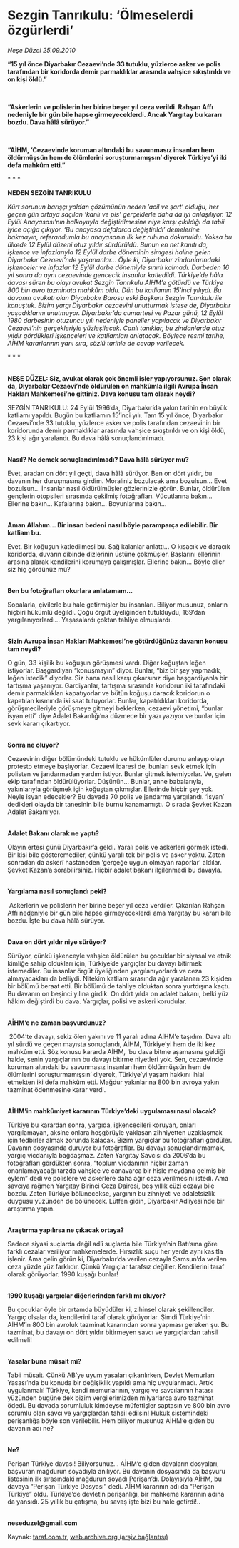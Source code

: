 # Sezgin Tanrıkulu: ‘Ölmeselerdi özgürlerdi’

*Neşe Düzel 25.09.2010*

<div class="yazi"><p><b>“15 yıl önce Diyarbakır Cezaevi’nde 33 tutuklu, yüzlerce asker ve polis tarafından bir koridorda demir parmaklıklar arasında vahşice sıkıştırıldı ve on kişi öldü.”</b></p>
<p><b> </b></p>
<p><b>“Askerlerin ve polislerin her birine beşer yıl ceza verildi. Rahşan Affı nedeniyle bir gün bile hapse girmeyeceklerdi. Ancak Yargıtay bu kararı bozdu. Dava hâlâ sürüyor.”</b></p>
<p><b> </b></p>
<p><b>“AİHM, ‘Cezaevinde koruman altındaki bu savunmasız insanları hem öldürmüşsün hem de ölümlerini soruşturmamışsın’ diyerek Türkiye’yi iki defa mahkûm etti.” </b></p>
<p>* * *</p>
<p><b>NEDEN SEZGİN TANRIKULU</b></p>
<p><i>Kürt sorunun barışçı yoldan çözümünün neden ‘acil ve şart’ olduğu, her geçen gün ortaya saçılan ‘kanlı ve pis’ gerçeklerle daha da iyi anlaşılıyor. 12 Eylül Anayasası’nın halkoyuyla değiştirilmesine niye karşı çıkıldığı da tabii iyice açığa çıkıyor. ‘Bu anayasa defalarca değiştirildi’ demelerine bakmayın, referandumla bu anayasanın ilk kez ruhuna dokunuldu. Yoksa bu ülkede 12 Eylül düzeni otuz yıldır sürdürüldü. Bunun en net kanıtı da, işkence ve infazlarıyla 12 Eylül darbe döneminin simgesi haline gelen Diyarbakır Cezaevi’nde yaşananlar… Öyle ki, Diyarbakır zindanlarındaki işkenceler ve infazlar 12 Eylül darbe dönemiyle sınırlı kalmadı. Darbeden 16 yıl sonra da aynı cezaevinde gencecik insanlar katledildi. Türkiye’de hâla davası süren bu olayı avukat Sezgin Tanrıkulu AİHM’e götürdü ve Türkiye 800 bin avro tazminata mahkûm oldu. Dün bu katliamın 15’inci yılıydı. Bu davanın avukatı olan Diyarbakır Barosu eski Başkanı Sezgin Tanrıkulu ile konuştuk. Bizim yargı Diyarbakır cezaevini unutturmak istese de, Diyarbakır yaşadıklarını unutmuyor. Diyarbakır’da cumartesi ve Pazar günü, 12 Eylül 1980 darbesinin otuzuncu yılı nedeniyle paneller yapılacak ve Diyarbakır Cezaevi’nin gerçekleriyle yüzleşilecek. Canlı tanıklar, bu zindanlarda otuz yıldır gördükleri işkenceleri ve katliamları anlatacak. Böylece resmi tarihe, AİHM kararlarının yanı sıra, sözlü tarihle de cevap verilecek.</i></p>
<p>* * * </p>
<p><b><br/>NEŞE DÜZEL: Siz, avukat olarak çok önemli işler yapıyorsunuz. Son olarak da, Diyarbakır Cezaevi’nde öldürülen on mahkûmla ilgili Avrupa İnsan Hakları Mahkemesi’ne gittiniz. Dava konusu tam olarak neydi? </b></p>
<p>SEZGİN TANRIKULU: 24 Eylül 1996’da, Diyarbakır’da yakın tarihin en büyük katliamı yapıldı. Bugün bu katliamın 15’inci yılı. Tam 15 yıl önce, Diyarbakır Cezaevi’nde 33 tutuklu, yüzlerce asker ve polis tarafından cezaevinin bir koridorunda demir parmaklıklar arasında vahşice sıkıştırıldı ve on kişi öldü, 23 kişi ağır yaralandı. Bu dava hâlâ sonuçlandırılmadı. </p>
<p><b><br/>Nasıl? Ne demek sonuçlandırılmadı? Dava hâlâ sürüyor mu?</b></p>
<p>Evet, aradan on dört yıl geçti, dava hâlâ sürüyor. Ben on dört yıldır, bu davanın her duruşmasına girdim. Moraliniz bozulacak ama bozulsun... Evet bozulsun... İnsanlar nasıl öldürülmüşler gözlerinizle görün. Bunlar, öldürülen gençlerin otopsileri sırasında çekilmiş fotoğrafları. Vücutlarına bakın... Ellerine bakın... Kafalarına bakın... Boyunlarına bakın... </p>
<p><b><br/>Aman Allahım... Bir insan bedeni nasıl böyle paramparça edilebilir. Bir katliam bu. </b></p>
<p>Evet. Bir koğuşun katledilmesi bu. Sağ kalanlar anlattı... O kısacık ve daracık koridorda, duvarın dibinde dizlerinin üstüne çökmüşler. Başlarını ellerinin arasına alarak kendilerini korumaya çalışmışlar. Ellerine bakın... Böyle eller siz hiç gördünüz mü? </p>
<p><b><br/>Ben bu fotoğrafları okurlara anlatamam...</b></p>
<p>Sopalarla, çivilerle bu hale getirmişler bu insanları. Biliyor musunuz, onların hiçbiri hükümlü değildi. Çoğu örgüt üyeliğinden tutukluydu, 169’dan yargılanıyorlardı... Yaşasalardı çoktan tahliye olmuşlardı. </p>
<p><b><br/>Sizin Avrupa İnsan Hakları Mahkemesi’ne götürdüğünüz davanın konusu tam neydi? </b></p>
<p>O gün, 33 kişilik bu koğuşun görüşmesi vardı. Diğer koğuştan leğen istiyorlar. Başgardiyan “konuşmayın” diyor. Bunlar, “biz bir şey yapmadık, leğen istedik” diyorlar. Siz bana nasıl karşı çıkarsınız diye başgardiyanla bir tartışma yaşanıyor. Gardiyanlar, tartışma sırasında koridorun iki tarafındaki demir parmaklıkları kapatıyorlar ve bütün koğuşu daracık koridorun o kapatılan kısmında iki saat tutuyorlar. Bunlar, kapatıldıkları koridorda, görüşmecileriyle görüşmeye gitmeyi beklerken, cezaevi yönetimi, “bunlar isyan etti” diye Adalet Bakanlığı’na düzmece bir yazı yazıyor ve bunlar için sevk kararı çıkartıyor. </p>
<p><b><br/>Sonra ne oluyor? </b></p>
<p>Cezaevinin diğer bölümündeki tutuklu ve hükümlüler durumu anlayıp olayı protesto etmeye başlıyorlar. Cezaevi idaresi de, bunları sevk etmek için polisten ve jandarmadan yardım istiyor. Bunlar gitmek istemiyorlar. Ve, gelen ekip tarafından öldürülüyorlar. Düşünün... Bunlar, anne babalarıyla, yakınlarıyla görüşmek için koğuştan çıkmışlar. Ellerinde hiçbir şey yok. Neyle isyan edecekler? Bu davada 70 polis ve jandarma yargılandı. ‘İsyan’ dedikleri olayda bir tanesinin bile burnu kanamamıştı. O sırada Şevket Kazan Adalet Bakanı’ydı. </p>
<p><b><br/>Adalet Bakanı olarak ne yaptı?</b></p>
<p>Olayın ertesi günü Diyarbakır’a geldi. Yaralı polis ve askerleri görmek istedi. Bir kişi bile gösteremediler, çünkü yaralı tek bir polis ve asker yoktu. Zaten sonradan da askerî hastaneden ‘gerçeğe uygun olmayan raporlar’ aldılar. Şevket Kazan’a sorabilirsiniz. Hiçbir adalet bakanı ilgilenmedi bu davayla. </p>
<p><b><br/>Yargılama nasıl sonuçlandı peki? </b></p>
<p> Askerlerin ve polislerin her birine beşer yıl ceza verdiler. Çıkarılan Rahşan Affı nedeniyle bir gün bile hapse girmeyeceklerdi ama Yargıtay bu kararı bile bozdu. İşte bu dava hâlâ sürüyor. </p>
<p><b><br/>Dava on dört yıldır niye sürüyor?</b></p>
<p>Sürüyor, çünkü işkenceyle vahşice öldürülen bu çocuklar bir siyasal ve etnik kimliğe sahip oldukları için, Türkiye’de yargıçlar bu davayı bitirmek istemediler. Bu insanlar örgüt üyeliğinden yargılanıyorlardı ve ceza almayacakları da belliydi. Nitekim katliam sırasında ağır yaralanan 23 kişiden bir bölümü beraat etti. Bir bölümü de tahliye olduktan sonra yurtdışına kaçtı. Bu davanın on beşinci yılına girdik. On dört yılda on adalet bakanı, belki yüz hâkim değiştirdi bu dava. Yargıçlar, polisi ve askeri korudular.</p>
<p><b><br/>AİHM’e ne zaman başvurdunuz? </b></p>
<p> 2004’te davayı, sekiz ölen yakını ve 11 yaralı adına AİHM’e taşıdım. Dava altı yıl sürdü ve geçen mayısta sonuçlandı, AİHM, Türkiye’yi hem de iki kez mahkûm etti. Söz konusu kararda AİHM, ‘bu dava bitme aşamasına geldiği halde, senin yargıçlarının bu davayı bitirme niyetleri yok. Sen, cezaevinde koruman altındaki bu savunmasız insanları hem öldürmüşsün hem de ölümlerini soruşturmamışsın’ diyerek, Türkiye’yi yaşam hakkını ihlal etmekten iki defa mahkûm etti. Mağdur yakınlarına 800 bin avroya yakın tazminat ödenmesine karar verdi. </p>
<p><b><br/>AİHM’in mahkûmiyet kararının Türkiye’deki uygulaması nasıl olacak? </b></p>
<p>Türkiye bu karardan sonra, yargıda, işkencecileri koruyan, onları yargılamayan, aksine onlara hoşgörüyle yaklaşan zihniyetten uzaklaşmak için tedbirler almak zorunda kalacak. Bizim yargıçlar bu fotoğrafları gördüler. Davanın dosyasında duruyor bu fotoğraflar. Bu davayı sonuçlandırmamak, yargıç vicdanıyla bağdaşmaz. Zaten Yargıtay Savcısı da 2006’da bu fotoğrafları gördükten sonra, “toplum vicdanının hiçbir zaman onarılamayacağı tarzda vahşice ve canavarca bir hisle meydana gelmiş bir eylem” dedi ve polislere ve askerlere daha ağır ceza verilmesini istedi. Ama savcıya rağmen Yargıtay Birinci Ceza Dairesi, beş yıllık cüzi cezayı bile bozdu. Zaten Türkiye bölünecekse, yargının bu zihniyeti ve adaletsizlik duygusu yüzünden de bölünecek. Lütfen gidin, Diyarbakır Adliyesi’nde bir araştırma yapın. </p>
<p><b><br/>Araştırma yapılırsa ne çıkacak ortaya? </b></p>
<p>Sadece siyasi suçlarda değil adlî suçlarda bile Türkiye’nin Batı’sına göre farklı cezalar veriliyor mahkemelerde. Hırsızlık suçu her yerde aynı kasıtla işlenir. Ama gelin görün ki, Diyarbakır’da verilen cezayla Samsun’da verilen ceza yüzde yüz farklıdır. Çünkü Yargıçlar tarafsız değiller. Kendilerini taraf olarak görüyorlar. 1990 kuşağı bunlar! </p>
<p><b><br/>1990 kuşağı yargıçlar diğerlerinden farklı mı oluyor?</b></p>
<p>Bu çocuklar öyle bir ortamda büyüdüler ki, zihinsel olarak şekillendiler. Yargıç olsalar da, kendilerini taraf olarak görüyorlar. Şimdi Türkiye’nin AİHM’in 800 bin avroluk tazminat kararından sonra yapması gereken şu. Bu tazminat, bu davayı on dört yıldır bitirmeyen savcı ve yargıçlardan tahsil edilmeli!</p>
<p><b><br/>Yasalar buna müsait mi?</b></p>
<p>Tabii müsait. Çünkü AB’ye uyum yasaları çıkarılırken, Devlet Memurları Yasası’nda bu konuda bir değişiklik yapıldı ama hiç uygulanmadı. Artık uygulanmalı! Türkiye, kendi memurlarının, yargıç ve savcılarının hatası yüzünden bugüne dek bizim vergilerimizden milyarlarca avro tazminat ödedi. Bu davada sorumluluk kimdeyse müfettişler saptasın ve 800 bin avro sorumlu olan savcı ve yargıçlardan tahsil edilsin! Hukuk sistemindeki perişanlığa böyle son verilebilir. Hem biliyor musunuz AİHM’e giden bu davanın adı ne?</p>
<p><b><br/>Ne?</b></p>
<p>Perişan Türkiye davası! Biliyorsunuz... AİHM’e giden davaların dosyaları, başvuran mağdurun soyadıyla anılıyor. Bu davanın dosyasında da başvuru listesinin ilk sırasındaki mağdurun soyadı Perişan’dı. Dolayısıyla AİHM, bu davaya “Perişan Türkiye Dosyası” dedi. AİHM kararının adı da “Perişan Türkiye” oldu. Türkiye’de devletin perişanlığı, bir mahkeme kararının adına da yansıdı. 25 yıllık bu çatışma, bu savaş işte bizi bu hale getirdi!..</p>
<p><b><br/>neseduzel@gmail.com</b></p></div>

Kaynak: [taraf.com.tr](http://www.taraf.com.tr:80/nese-duzel/makale-sezgin-tanrikulu-olmeselerdi-ozgurlerdi.htm), [web.archive.org (arşiv bağlantısı)](http://web.archive.org/web/20100928024622/http://www.taraf.com.tr:80/nese-duzel/makale-sezgin-tanrikulu-olmeselerdi-ozgurlerdi.htm)
